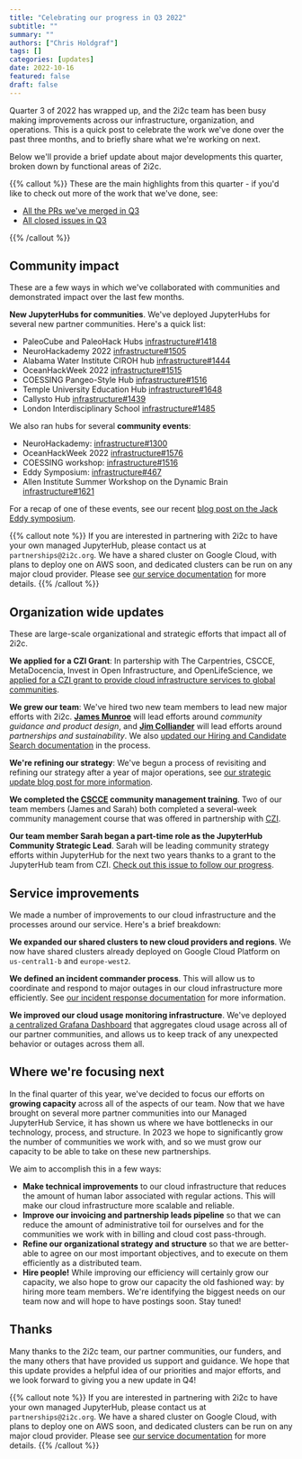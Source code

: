 ```yaml
---
title: "Celebrating our progress in Q3 2022"
subtitle: ""
summary: ""
authors: ["Chris Holdgraf"]
tags: []
categories: [updates]
date: 2022-10-16
featured: false
draft: false
---
```


Quarter 3 of 2022 has wrapped up, and the 2i2c team has been busy making improvements across our infrastructure, organization, and operations.
This is a quick post to celebrate the work we've done over the past three months, and to briefly share what we're working on next.

Below we'll provide a brief update about major developments this quarter, broken down by functional areas of 2i2c.

{{% callout %}}
These are the main highlights from this quarter - if you'd like to check out more of the work that we've done, see:

- [All the PRs we've merged in Q3](https://github.com/pulls?q=is%3Apr+merged%3A2022-07-01..2022-10-01+org%3A2i2c-org+archived%3Afalse+sort%3Aupdated-desc+)
- [All closed issues in Q3](https://github.com/issues?page=4&q=is%3Aissue+closed%3A2022-07-01..2022-10-01+org%3A2i2c-org+sort%3Aupdated-desc)

{{% /callout %}}

## Community impact

These are a few ways in which we've collaborated with communities and demonstrated impact over the last few months.

**New JupyterHubs for communities**. We've deployed JupyterHubs for several new partner communities. Here's a quick list:

- PaleoCube and PaleoHack Hubs [infrastructure#1418](https://github.com/2i2c-org/infrastructure/issues/1418)
- NeuroHackademy 2022 [infrastructure#1505](https://github.com/2i2c-org/infrastructure/issues/1505)
- Alabama Water Institute CIROH hub [infrastructure#1444](https://github.com/2i2c-org/infrastructure/issues/1444)
- OceanHackWeek 2022 [infrastructure#1515](https://github.com/2i2c-org/infrastructure/issues/1515)
- COESSING Pangeo-Style Hub [infrastructure#1516](https://github.com/2i2c-org/infrastructure/issues/1516)
- Temple University Education Hub [infrastructure#1648](https://github.com/2i2c-org/infrastructure/issues/1648)
- Callysto Hub [infrastructure#1439](https://github.com/2i2c-org/infrastructure/issues/)
- London Interdisciplinary School [infrastructure#1485](https://github.com/2i2c-org/infrastructure/issues/1485)

We also ran hubs for several **community events**:

- NeuroHackademy: [infrastructure#1300](https://github.com/2i2c-org/infrastructure/issues/1300)
- OceanHackWeek 2022 [infrastructure#1576](https://github.com/2i2c-org/infrastructure/issues/1576)
- COESSING workshop: [infrastructure#1516](https://github.com/2i2c-org/infrastructure/issues/1516)
- Eddy Symposium: [infrastructure#467](https://github.com/2i2c-org/team-compass/issues/467)
- Allen Institute Summer Workshop on the Dynamic Brain [infrastructure#1621](https://github.com/2i2c-org/infrastructure/issues/1621)

For a recap of one of these events, see our recent [blog post on the Jack Eddy symposium](https://2i2c.org/blog/2022/eddy-symposium-report).

{{% callout note %}}
If you are interested in partnering with 2i2c to have your own managed JupyterHub, please contact us at `partnerships@2i2c.org`.
We have a shared cluster on Google Cloud, with plans to deploy one on AWS soon, and dedicated clusters can be run on any major cloud provider. Please see [our service documentation](https://docs.2i2c.org/en/latest/about/service/index.html) for more details.
{{% /callout %}}

## Organization wide updates

These are large-scale organizational and strategic efforts that impact all of 2i2c.

**We applied for a CZI Grant**: In partership with The Carpentries, CSCCE, MetaDocencia, Invest in Open Infrastructure, and OpenLifeScience, we [applied for a CZI grant to provide cloud infrastructure services to global communities](../czi-global-communities-proposal/index.md).

**We grew our team**: We've hired two new team members to lead new major efforts with 2i2c. [**James Munroe**](https://2i2c.org/author/james-munroe/) will lead efforts around _community guidance and product design_, and [**Jim Colliander**](https://2i2c.org/author/jim-colliander/) will lead efforts around _partnerships and sustainability_. We also [updated our Hiring and Candidate Search documentation](https://github.com/2i2c-org/team-compass/issues/436) in the process.

**We're refining our strategy**: We've begun a process of revisiting and refining our strategy after a year of major operations, see [our strategic update blog post for more information](../strategic-update/index.md).

**We completed the [CSCCE](https://cscce.org) community management training**. Two of our team members (James and Sarah) both completed a several-week community management course that was offered in partnership with [CZI](chanzuckerberg.org).

**Our team member Sarah began a part-time role as the JupyterHub Community Strategic Lead**. Sarah will be leading community strategy efforts within JupyterHub for the next two years thanks to a grant to the JupyterHub team from CZI. [Check out this issue to follow our progress](https://github.com/jupyterhub/team-compass/issues/536).


<!-- 
TODO: Only post this if we get our engineering salary bands questions resolved before this post goes live.

**We are hiring an engineer**: Do you know an open source cloud engineer with experience in Kubernetes and has desire make research and education more impactful, accessible, and delightful? Check out our job ad [at ].
-->

## Service improvements

We made a number of improvements to our cloud infrastructure and the processes around our service.
Here's a brief breakdown:

**We expanded our shared clusters to new cloud providers and regions**. We now have shared clusters already deployed on Google Cloud Platform on `us-central1-b` and `europe-west2`.

**We defined an incident commander process**. This will allow us to coordinate and respond to major outages in our cloud infrastructure more efficiently. See [our incident response documentation](https://compass.2i2c.org/en/latest/projects/managed-hubs/incidents.html) for more information.

**We improved our cloud usage monitoring infrastructure**. We've deployed [a centralized Grafana Dashboard](https://github.com/2i2c-org/infrastructure/issues/328) that aggregates cloud usage across all of our partner communities, and allows us to keep track of any unexpected behavior or outages across them all.

## Where we're focusing next

In the final quarter of this year, we've decided to focus our efforts on **growing capacity** across all of the aspects of our team.
Now that we have brought on several more partner communities into our Managed JupyterHub Service, it has shown us where we have bottlenecks in our technology, process, and structure.
In 2023 we hope to significantly grow the number of communities we work with, and so we must grow our capacity to be able to take on these new partnerships.

We aim to accomplish this in a few ways:

- **Make technical improvements** to our cloud infrastructure that reduces the amount of human labor associated with regular actions. This will make our cloud infrastructure more scalable and reliable.
- **Improve our invoicing and partnership leads pipeline** so that we can reduce the amount of administrative toil for ourselves and for the communities we work with in billing and cloud cost pass-through.
- **Refine our organizational strategy and structure** so that we are better-able to agree on our most important objectives, and to execute on them efficiently as a distributed team.
- **Hire people!** While improving our efficiency will certainly grow our capacity, we also hope to grow our capacity the old fashioned way: by hiring more team members. We're identifying the biggest needs on our team now and will hope to have postings soon. Stay tuned!

## Thanks

Many thanks to the 2i2c team, our partner communities, our funders, and the many others that have provided us support and guidance. We hope that this update provides a helpful idea of our priorities and major efforts, and we look forward to giving you a new update in Q4!

{{% callout note %}}
If you are interested in partnering with 2i2c to have your own managed JupyterHub, please contact us at `partnerships@2i2c.org`.
We have a shared cluster on Google Cloud, with plans to deploy one on AWS soon, and dedicated clusters can be run on any major cloud provider. Please see [our service documentation](https://docs.2i2c.org/en/latest/about/service/index.html) for more details.
{{% /callout %}}